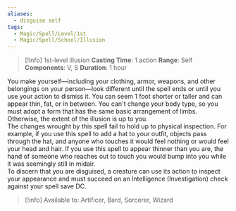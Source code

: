 ```yaml
---
aliases:
  - disguise self
tags:
  - Magic/Spell/Level/1st
  - Magic/Spell/School/Illusion
---
```

>[!info]
>1st-level illusion
>**Casting Time**: 1 action
>**Range**: Self
>**Components**: V, S
>**Duration**: 1 hour

You make yourself—including your clothing, armor, weapons, and other belongings on your person—look different until the spell ends or until you use your action to dismiss it. You can seem 1 foot shorter or taller and can appear thin, fat, or in between. You can't change your body type, so you must adopt a form that has the same basic arrangement of limbs. Otherwise, the extent of the illusion is up to you.<br>
The changes wrought by this spell fail to hold up to physical inspection. For example, if you use this spell to add a hat to your outfit, objects pass through the hat, and anyone who touches it would feel nothing or would feel your head and hair. If you use this spell to appear thinner than you are, the hand of someone who reaches out to touch you would bump into you while it was seemingly still in midair.<br>
To discern that you are disguised, a creature can use its action to inspect your appearance and must succeed on an Intelligence (Investigation) check against your spell save DC.<br>
>[!info] Available to:
>Artificer, Bard, Sorcerer, Wizard